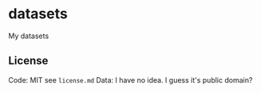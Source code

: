 # datasets

My datasets

## License

Code: MIT see `license.md`
Data: I have no idea. I guess it's public domain?
